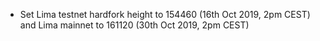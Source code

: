 * Set Lima testnet hardfork height to 154460 (16th Oct 2019, 2pm CEST)
  and Lima mainnet to 161120 (30th Oct 2019, 2pm CEST)
